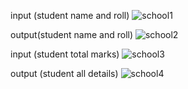 input (student name and roll)
![school1](./school1.PNG)

output(student name and roll)
![school2](./school2.PNG)

input (student total marks)
![school3](./school3.PNG)

output (student all details)
![school4](./school4.PNG)
